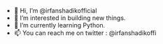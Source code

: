 - 👋 Hi, I’m @irfanshadikofficial
- 👀 I’m interested in building new things.
- 🌱 I’m currently learning Python.
- 📫 You can reach me on twitter : @irfanshadikoffi

<!---
irfanshadikofficial/irfanshadikofficial is a ✨ special ✨ repository because its `README.md` (this file) appears on your GitHub profile.
You can click the Preview link to take a look at your changes.
--->
